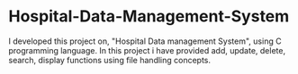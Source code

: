 # Hospital-Data-Management-System
I developed this project on, "Hospital Data management System", using C programming language. In this project i have provided add, update, delete, search, display functions using file handling concepts.
